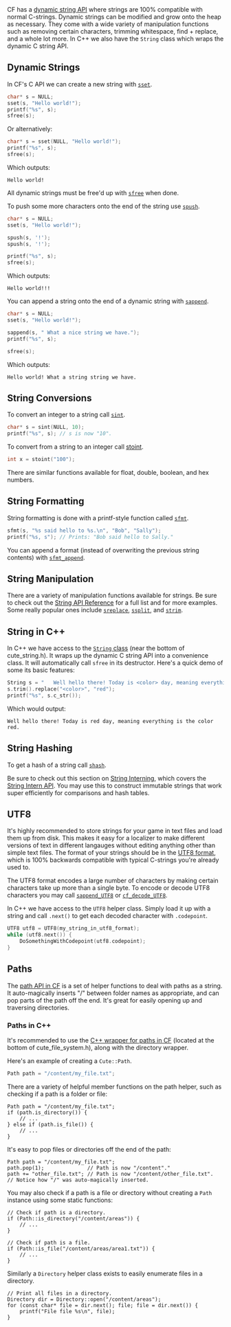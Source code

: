 [](../header.md ':include')

<br>

CF has a [dynamic string API](https://randygaul.github.io/cute_framework/#/api_reference?id=string) where strings are 100% compatible with normal C-strings. Dynamic strings can be modified and grow onto the heap as necessary. They come with a wide variety of manipulation functions such as removing certain characters, trimming whitespace, find + replace, and a whole lot more. In C++ we also have the `String` class which wraps the dynamic C string API.

## Dynamic Strings

In CF's C API we can create a new string with [`sset`](https://randygaul.github.io/cute_framework/#/string/sset).

```cpp
char* s = NULL;
sset(s, "Hello world!");
printf("%s", s);
sfree(s);
```

Or alternatively:

```cpp
char* s = sset(NULL, "Hello world!");
printf("%s", s);
sfree(s);
```

Which outputs:

```
Hello world!
```

All dynamic strings must be free'd up with [`sfree`](https://randygaul.github.io/cute_framework/#/string/sfree) when done.

To push some more characters onto the end of the string use [`spush`](https://randygaul.github.io/cute_framework/#/string/spush).

```cpp
char* s = NULL;
sset(s, "Hello world!");

spush(s, '!');
spush(s, '!');

printf("%s", s);
sfree(s);
```

Which outputs:

```
Hello world!!!
```

You can append a string onto the end of a dynamic string with [`sappend`](https://randygaul.github.io/cute_framework/#/string/sappend).

```cpp
char* s = NULL;
sset(s, "Hello world!");

sappend(s, " What a nice string we have.");
printf("%s", s);

sfree(s);
```

Which outputs:

```
Hello world! What a string string we have.
```

## String Conversions

To convert an integer to a string call [`sint`](https://randygaul.github.io/cute_framework/#/string/sint).

```cpp
char* s = sint(NULL, 10);
printf("%s", s); // s is now "10".
```

To convert from a string to an integer call [stoint](https://randygaul.github.io/cute_framework/#/string/stoint).

```cpp
int x = stoint("100");
```

There are similar functions available for float, double, boolean, and hex numbers.

## String Formatting

String formatting is done with a printf-style function called [`sfmt`](https://randygaul.github.io/cute_framework/#/string/sfmt).

```cpp
sfmt(s, "%s said hello to %s.\n", "Bob", "Sally");
printf("%s, s"); // Prints: "Bob said hello to Sally."
```

You can append a format (instead of overwriting the previous string contents) with [`sfmt_append`](https://randygaul.github.io/cute_framework/#/string/sfmt_append).

## String Manipulation

There are a variety of manipulation functions available for strings. Be sure to check out the [String API Reference](https://randygaul.github.io/cute_framework/#/api_reference?id=string) for a full list and for more examples. Some really popular ones include [`sreplace`](https://randygaul.github.io/cute_framework/#/string/sreplace), [`ssplit`](https://randygaul.github.io/cute_framework/#/string/ssplit), and [`strim`](https://randygaul.github.io/cute_framework/#/string/strim).

## String in C++

In C++ we have access to the [`String` class](https://github.com/RandyGaul/cute_framework/blob/master/include/cute_string.h) (near the bottom of cute_string.h). It wraps up the dynamic C string API into a convenience class. It will automatically call `sfree` in its destructor. Here's a quick demo of some its basic features:

```cpp
String s = "   Well hello there! Today is <color> day, meaning everything is the color <color>.    ";
s.trim().replace("<color>", "red");
printf("%s", s.c_str());
```

Which would output:

```
Well hello there! Today is red day, meaning everything is the color red.
```

## String Hashing

To get a hash of a string call [`shash`](https://randygaul.github.io/cute_framework/#/string/shash).

Be sure to check out this section on [String Interning](https://randygaul.github.io/cute_framework/#/topics/data_structures?id=strings-as-keys), which covers the [String Intern API](https://randygaul.github.io/cute_framework/#/string/sintern). You may use this to construct immutable strings that work super efficiently for comparisons and hash tables.

## UTF8

It's highly recommended to store strings for your game in text files and load them up from disk. This makes it easy for a localizer to make different versions of text in different langauges without editing anything other than simple text files. The format of your strings should be in the [UTF8 format](https://en.wikipedia.org/wiki/UTF-8), which is 100% backwards compatible with typical C-strings you're already used to.

The UTF8 format encodes a large number of characters by making certain characters take up more than a single byte. To encode or decode UTF8 characters you may call [`sappend_UTF8`](https://randygaul.github.io/cute_framework/#/string/sappend_utf8) or [`cf_decode_UTF8`](https://randygaul.github.io/cute_framework/#/string/cf_decode_utf8).

In C++ we have access to the `UTF8` helper class. Simply load it up with a string and call `.next()` to get each decoded character with `.codepoint`.

```cpp
UTF8 utf8 = UTF8(my_string_in_utf8_format);
while (utf8.next()) {
    DoSomethingWithCodepoint(utf8.codepoint);
}
```

## Paths

The [path API in CF](https://randygaul.github.io/cute_framework/#/api_reference/?id=path) is a set of helper functions to deal with paths as a string. It auto-magically inserts "/" between folder names as appropriate, and can pop parts of the path off the end. It's great for easily opening up and traversing directories.

### Paths in C++

It's recommended to use the [C++ wrapper for paths in CF](https://github.com/RandyGaul/cute_framework/blob/master/include/cute_file_system.h) (located at the bottom of cute_file_system.h), along with the directory wrapper.

Here's an example of creating a `Cute::Path`.

```cpp
Path path = "/content/my_file.txt";
```

There are a variety of helpful member functions on the path helper, such as checking if a path is a folder or file:

```
Path path = "/content/my_file.txt";
if (path.is_directory()) {
	// ...
} else if (path.is_file()) {
	// ...
}
```

It's easy to pop files or directories off the end of the path:

```
Path path = "/content/my_file.txt";
path.pop(1);              // Path is now "/content"."
path += "other_file.txt"; // Path is now "/content/other_file.txt".
// Notice how "/" was auto-magically inserted.
```

You may also check if a path is a file or directory without creating a `Path` instance using some static functions:

```
// Check if path is a directory.
if (Path::is_directory("/content/areas")) {
	// ...
}

// Check if path is a file.
if (Path::is_file("/content/areas/area1.txt")) {
	// ...
}
```

Similarly a `Directory` helper class exists to easily enumerate files in a directory.

```
// Print all files in a directory.
Directory dir = Directory::open("/content/areas");
for (const char* file = dir.next(); file; file = dir.next()) {
	printf("File file %s\n", file);
}
```
